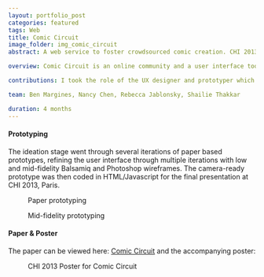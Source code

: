 ```yaml
---
layout: portfolio_post
categories: featured
tags: Web
title: Comic Circuit
image_folder: img_comic_circuit
abstract: A web service to foster crowdsourced comic creation. CHI 2013 design competition finalist.

overview: Comic Circuit is an online community and a user interface toolkit to crowdsource news articles into comic strips.

contributions: I took the role of the UX designer and prototyper which saw me working on paper prototypes, creating mid-fidelity mockups in Balsamiq and Photoshop and contributing to the final prototype developed in HTML5/Javascript.

team: Ben Margines, Nancy Chen, Rebecca Jablonsky, Shailie Thakkar

duration: 4 months
---
```


<h4>Prototyping</h4>

The ideation stage went through several iterations of paper based prototypes, refining the user interface through multiple iterations with low and mid-fidelity Balsamiq and Photoshop wireframes. The camera-ready prototype was then coded in HTML/Javascript for the final presentation at CHI 2013, Paris.

<figure class="post-image">
	<img lazysrc="/img/img_comic_circuit/paper_prototypes.jpg">
	<figcaption>Paper prototyping</figcaption>
</figure>

<figure class="post-image">
	<img lazysrc="/img/img_comic_circuit/photoshop_prototype.png">
	<figcaption>Mid-fidelity prototyping</figcaption>
</figure>

<h4>Paper &amp; Poster</h4>

The paper can be viewed here: <a href="/res/res_comic_circuit/comic_circuit_chi2013.pdf">Comic Circuit</a> and the accompanying poster:

<figure class="post-image">
	<img lazysrc="/img/img_comic_circuit/comic_circuit_poster_500.png">
	<figcaption>CHI 2013 Poster for Comic Circuit</figcaption>
</figure>
